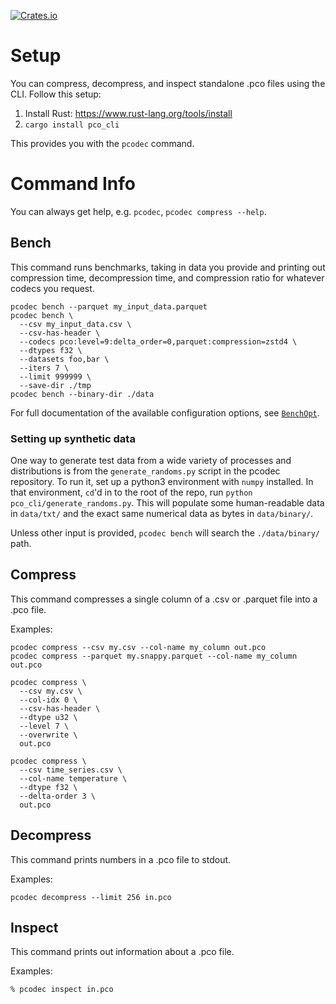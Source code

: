 [![Crates.io][crates-badge]][crates-url]

[crates-badge]: https://img.shields.io/crates/v/pco_cli.svg

[crates-url]: https://crates.io/crates/pco_cli

# Setup

You can compress, decompress, and inspect standalone .pco files using the CLI.
Follow this setup:

1. Install Rust: https://www.rust-lang.org/tools/install
2. `cargo install pco_cli`

This provides you with the `pcodec` command.

# Command Info

You can always get help, e.g. `pcodec`, `pcodec compress --help`.

## Bench

This command runs benchmarks, taking in data you provide and printing out
compression time, decompression time, and compression ratio for whatever
codecs you request.

```shell
pcodec bench --parquet my_input_data.parquet
pcodec bench \
  --csv my_input_data.csv \
  --csv-has-header \
  --codecs pco:level=9:delta_order=0,parquet:compression=zstd4 \
  --dtypes f32 \
  --datasets foo,bar \
  --iters 7 \
  --limit 999999 \
  --save-dir ./tmp
pcodec bench --binary-dir ./data
```
For full documentation of the available configuration options, see [`BenchOpt`](src/bench/mod.rs).

### Setting up synthetic data

One way to generate test data from a wide variety of processes and
distributions is from the `generate_randoms.py` script in the pcodec
repository.
To run it, set up a python3 environment with `numpy` installed.
In that environment, `cd`'d in to the root of the repo,
run `python pco_cli/generate_randoms.py`.
This will populate some human-readable data in `data/txt/` and
the exact same numerical data as bytes in `data/binary/`.

Unless other input is provided, `pcodec bench` will search the
`./data/binary/` path.

## Compress

This command compresses a single column of a .csv or .parquet file into a .pco
file.

Examples:

```shell
pcodec compress --csv my.csv --col-name my_column out.pco
pcodec compress --parquet my.snappy.parquet --col-name my_column out.pco

pcodec compress \
  --csv my.csv \
  --col-idx 0 \
  --csv-has-header \
  --dtype u32 \
  --level 7 \
  --overwrite \
  out.pco

pcodec compress \
  --csv time_series.csv \
  --col-name temperature \
  --dtype f32 \
  --delta-order 3 \
  out.pco
```

## Decompress

This command prints numbers in a .pco file to stdout.

Examples:

```shell
pcodec decompress --limit 256 in.pco
```

## Inspect

This command prints out information about a .pco file.

Examples:

```shell
% pcodec inspect in.pco
```
